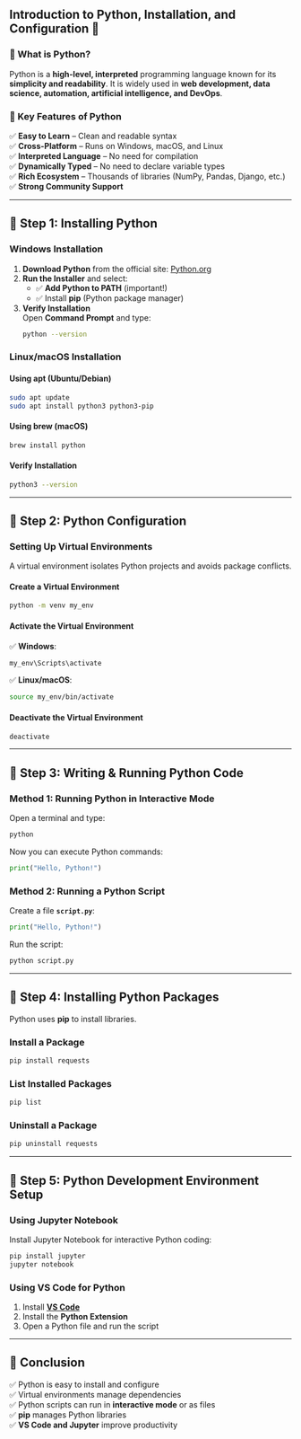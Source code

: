 ## **Introduction to Python, Installation, and Configuration** 🚀

### **🔹 What is Python?**
Python is a **high-level, interpreted** programming language known for its **simplicity and readability**. It is widely used in **web development, data science, automation, artificial intelligence, and DevOps**.

### **🔹 Key Features of Python**
✅ **Easy to Learn** – Clean and readable syntax  
✅ **Cross-Platform** – Runs on Windows, macOS, and Linux  
✅ **Interpreted Language** – No need for compilation  
✅ **Dynamically Typed** – No need to declare variable types  
✅ **Rich Ecosystem** – Thousands of libraries (NumPy, Pandas, Django, etc.)  
✅ **Strong Community Support**  

---

## **🔹 Step 1: Installing Python**
### **Windows Installation**
1. **Download Python** from the official site: [Python.org](https://www.python.org/downloads/)
2. **Run the Installer** and select:
   - ✅ **Add Python to PATH** (important!)
   - ✅ Install **pip** (Python package manager)
3. **Verify Installation**  
   Open **Command Prompt** and type:
   ```sh
   python --version
   ```

### **Linux/macOS Installation**
#### **Using apt (Ubuntu/Debian)**
```sh
sudo apt update
sudo apt install python3 python3-pip
```
#### **Using brew (macOS)**
```sh
brew install python
```
#### **Verify Installation**
```sh
python3 --version
```

---

## **🔹 Step 2: Python Configuration**
### **Setting Up Virtual Environments**
A virtual environment isolates Python projects and avoids package conflicts.

#### **Create a Virtual Environment**
```sh
python -m venv my_env
```
#### **Activate the Virtual Environment**
✅ **Windows**:
```sh
my_env\Scripts\activate
```
✅ **Linux/macOS**:
```sh
source my_env/bin/activate
```
#### **Deactivate the Virtual Environment**
```sh
deactivate
```

---

## **🔹 Step 3: Writing & Running Python Code**
### **Method 1: Running Python in Interactive Mode**
Open a terminal and type:
```sh
python
```
Now you can execute Python commands:
```python
print("Hello, Python!")
```

### **Method 2: Running a Python Script**
Create a file **`script.py`**:
```python
print("Hello, Python!")
```
Run the script:
```sh
python script.py
```

---

## **🔹 Step 4: Installing Python Packages**
Python uses **pip** to install libraries.

### **Install a Package**
```sh
pip install requests
```

### **List Installed Packages**
```sh
pip list
```

### **Uninstall a Package**
```sh
pip uninstall requests
```

---

## **🔹 Step 5: Python Development Environment Setup**
### **Using Jupyter Notebook**
Install Jupyter Notebook for interactive Python coding:
```sh
pip install jupyter
jupyter notebook
```

### **Using VS Code for Python**
1. Install **[VS Code](https://code.visualstudio.com/)**
2. Install the **Python Extension**
3. Open a Python file and run the script

---

## **🔹 Conclusion**
✅ Python is easy to install and configure  
✅ Virtual environments manage dependencies  
✅ Python scripts can run in **interactive mode** or as files  
✅ **pip** manages Python libraries  
✅ **VS Code and Jupyter** improve productivity  
